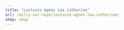 ```yaml
---
title: "Lostuzzo Agnes Lea Catherine"
url: /ailly-sur-noye/lostuzzo-agnes-lea-catherine/
shop: shop
---
```

